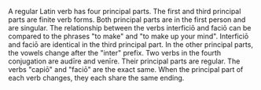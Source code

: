 A regular Latin verb has four principal parts.
The first and third principal parts are finite verb forms. Both principal parts are in the first person and are singular. 
The relationship between the verbs interficiō and faciō can be compared to the phrases "to make" and "to make up your mind". Interficiō and faciō are identical in the third principal part. In the other principal parts, the vowels change after the "inter" prefix. 
Two verbs in the fourth conjugation are audīre and venīre. Their principal parts are regular.
The verbs "capiō" and "faciō" are the exact same. When the principal part of each verb changes, they each share the same ending. 

